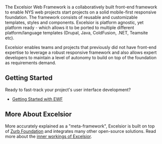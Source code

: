 The Excelsior Web Framework is a collaboratively built front-end framework to enable NYS web projects start projects on a solid mobile-first responsive foundation.  The framework consists of reusable and customizable templates, styles and components. Excelsior is platform agnostic, yet platform ready - which allows it to be ported to multiple different platform/language templates (Drupal, Java, ColdFusion, .NET, Teamsite etc).

Excelsior enables teams and projects that previously did not have front-end expertise to leverage a robust responsive framework and also allows expert developers to maintain a level of autonomy to build on top of the foundation as requirements demand.  

## Getting Started 

Ready to fast-track your project's user interface development?
 
 - [Getting Started with EWF](https://github.com/nys-its/excelsior-web-framework/wiki)
 
## More About Excelsior
More accurately explained as a "meta-framework", Excelsior is built on top of [Zurb Foundation](http://foundation.zurb.com/) and integrates many other open-source solutions. Read more about the [inner workings of Excelsior](https://github.com/nys-its/excelsior-web-framework/wiki/Inner-Workings).
